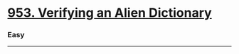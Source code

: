 # [953. Verifying an Alien Dictionary](https://leetcode.com/problems/verifying-an-alien-dictionary/)
### Easy
---
